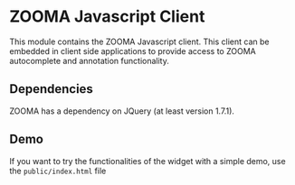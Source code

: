 # ZOOMA Javascript Client

This module contains the ZOOMA Javascript client.  This client can be embedded in client side applications to provide
access to ZOOMA autocomplete and annotation functionality.

## Dependencies

ZOOMA has a dependency on JQuery (at least version 1.7.1).

## Demo

If you want to try the functionalities of the widget with a simple demo, use the `public/index.html` file

